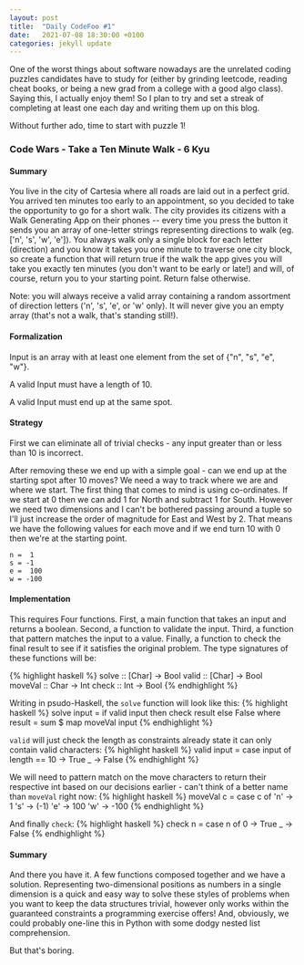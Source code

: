 ```yaml
---
layout: post
title:  "Daily CodeFoo #1"
date:   2021-07-08 18:30:00 +0100
categories: jekyll update
---
```

One of the worst things about software nowadays are the unrelated coding puzzles candidates have to study for (either by grinding leetcode, reading cheat books, or being a new grad from a college with a good algo class). Saying this, I actually enjoy them! So I plan to try and set a streak of completing at least one each day and writing them up on this blog. 

Without further ado, time to start with puzzle 1! 

### Code Wars - Take a Ten Minute Walk - 6 Kyu

#### Summary 

You live in the city of Cartesia where all roads are laid out in a perfect grid. You arrived ten minutes too early to an appointment, so you decided to take the opportunity to go for a short walk. The city provides its citizens with a Walk Generating App on their phones -- every time you press the button it sends you an array of one-letter strings representing directions to walk (eg. ['n', 's', 'w', 'e']). You always walk only a single block for each letter (direction) and you know it takes you one minute to traverse one city block, so create a function that will return true if the walk the app gives you will take you exactly ten minutes (you don't want to be early or late!) and will, of course, return you to your starting point. Return false otherwise.

Note: you will always receive a valid array containing a random assortment of direction letters ('n', 's', 'e', or 'w' only). It will never give you an empty array (that's not a walk, that's standing still!).

#### Formalization

Input is an array with at least one element from the set of {"n", "s", "e", "w"}.

A valid Input must have a length of 10.

A valid Input must end up at the same spot. 

#### Strategy

First we can eliminate all of trivial checks - any input greater than or less than 10 is incorrect.

After removing these we end up with a simple goal - can we end up at the starting spot after 10 moves? We need a way to track where we are and where we start. The first thing that comes to mind is using co-ordinates. If we start at 0 then we can add 1 for North and subtract 1 for South. However we need two dimensions and I can't be bothered passing around a tuple so I'll just increase the order of magnitude for East and West by 2. That means we have the following values for each move and if we end turn 10 with 0 then we're at the starting point. 

```
n =  1
s = -1
e =  100
w = -100
```

#### Implementation

This requires Four functions. First, a main function that takes an input and returns a boolean. Second, a function to validate the input. Third, a function that pattern matches the input to a value. Finally, a function to check the final result to see if it satisfies the original problem. The type signatures of these functions will be: 

{% highlight haskell %}
solve   :: [Char] -> Bool
valid   :: [Char] -> Bool
moveVal :: Char   -> Int
check   :: Int    -> Bool
{% endhighlight %}

Writing in psudo-Haskell, the `solve` function will look like this:
{% highlight haskell %}
solve input =
    if valid input
        then check result
        else False
    where
        result = sum $ map moveVal input
{% endhighlight %}

`valid` will just check the length as constraints already state it can only contain valid characters: 
{% highlight haskell %}
valid input =
    case input of
        length == 10 -> True
        _            -> False
{% endhighlight %}

We will need to pattern match on the move characters to return their respective int based on our decisions earlier - can't think of a better name than `moveVal` right now:
{% highlight haskell %}
moveVal c =
    case c of
        'n' -> 1
        's' -> (-1)
        'e' -> 100
        'w' -> -100
{% endhighlight %}

And finally `check`:
{% highlight haskell %}
check n =
    case n of
        0 -> True
        _ -> False
{% endhighlight %}

#### Summary

And there you have it. A few functions composed together and we have a solution. Representing two-dimensional positions as numbers in a single dimension is a quick and easy way to solve these styles of problems when you want to keep the data structures trivial, however only works within the guaranteed constraints a programming exercise offers! And, obviously, we could probably one-line this in Python with some dodgy nested list comprehension. 

But that's boring. 
